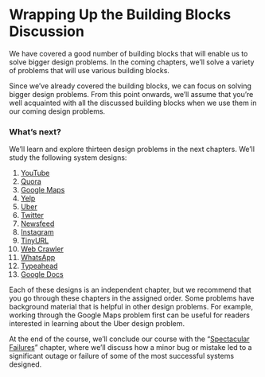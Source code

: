 # Wrapping Up the Building Blocks Discussion

We have covered a good number of building blocks that will enable us to solve bigger design problems. In the coming chapters, we’ll solve a variety of problems that will use various building blocks.

Since we’ve already covered the building blocks, we can focus on solving bigger design problems. From this point onwards, we’ll assume that you’re well acquainted with all the discussed building blocks when we use them in our coming design problems.

### What’s next? <a href="#whats-next-0" id="whats-next-0"></a>

We’ll learn and explore thirteen design problems in the next chapters. We’ll study the following system designs:

1. [YouTube](https://www.educative.io/collection/page/10370001/4941429335392256/5360542734090240)
2. [Quora](https://www.educative.io/collection/page/10370001/4941429335392256/5132399700869120)
3. [Google Maps](https://www.educative.io/collection/page/10370001/4941429335392256/5138720050642944)
4. [Yelp](https://www.educative.io/collection/page/10370001/4941429335392256/5264443638546432)
5. [Uber](https://www.educative.io/collection/page/10370001/4941429335392256/6344806557286400)
6. [Twitter](https://www.educative.io/collection/page/10370001/4941429335392256/4687773419700224)
7. [Newsfeed](https://www.educative.io/collection/page/10370001/4941429335392256/4943636425080832)
8. [Instagram](https://www.educative.io/collection/page/10370001/4941429335392256/5206574926921728)
9. [TinyURL](https://www.educative.io/collection/page/10370001/4941429335392256/6627189651144704)
10. [Web Crawler](https://www.educative.io/collection/page/10370001/4941429335392256/4695113376989184)
11. [WhatsApp](https://www.educative.io/collection/page/10370001/4941429335392256/6538438514049024)
12. [Typeahead](https://www.educative.io/collection/page/10370001/4941429335392256/4981044919140352)
13. [Google Docs](https://www.educative.io/collection/page/10370001/4941429335392256/5540995072000000)

Each of these designs is an independent chapter, but we recommend that you go through these chapters in the assigned order. Some problems have background material that is helpful in other design problems. For example, working through the Google Maps problem first can be useful for readers interested in learning about the Uber design problem.

At the end of the course, we’ll conclude our course with the “[Spectacular Failures](https://www.educative.io/collection/page/10370001/4941429335392256/6503055815606272)” chapter, where we’ll discuss how a minor bug or mistake led to a significant outage or failure of some of the most successful systems designed.
